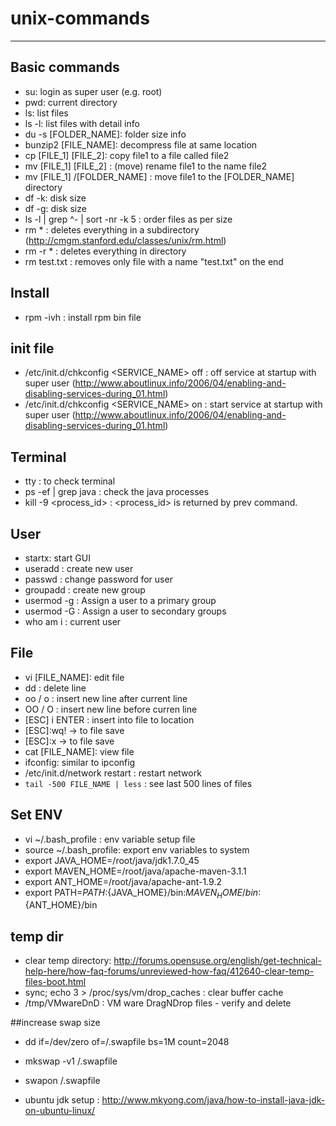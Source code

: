 # unix-commands
------------------

## Basic commands
- su: login as super user (e.g. root)
- pwd: current directory
- ls: list files
- ls -l: list files with detail info
- du -s [FOLDER_NAME]: folder size info
- bunzip2 [FILE_NAME]: decompress file at same location
- cp [FILE_1] [FILE_2]: copy file1 to a file called file2 
- mv [FILE_1] [FILE_2] : (move) rename file1 to the name file2 
- mv [FILE_1] /[FOLDER_NAME] : move file1 to the [FOLDER_NAME] directory 
- df -k: disk size
- df -g: disk size
- ls -l | grep ^- | sort -nr -k 5 : order files as per size
- rm * : deletes everything in a subdirectory (http://cmgm.stanford.edu/classes/unix/rm.html)
- rm -r * : deletes everything in directory
- rm test.txt : removes only file with a name "test.txt" on the end

## Install
- rpm -ivh : install rpm bin file

## init file
- /etc/init.d/chkconfig <SERVICE_NAME> off : off service at startup with super user (http://www.aboutlinux.info/2006/04/enabling-and-disabling-services-during_01.html)
- /etc/init.d/chkconfig <SERVICE_NAME> on : start service at startup with super user (http://www.aboutlinux.info/2006/04/enabling-and-disabling-services-during_01.html)

## Terminal
- tty : to check terminal
- ps -ef | grep java : check the java processes 
- kill -9 <process_id> : <process_id> is returned by prev command.

## User
- startx: start GUI
- useradd <user>: create new user
- passwd <user>: change password for user
- groupadd <groupname>: create new group
- usermod -g <groupname> <user>: Assign a user to a primary group
- usermod -G <groupname> <user>: Assign a user to secondary groups
- who am i : current user

## File
- vi [FILE_NAME]: edit file
- dd : delete line
- oo / o : insert new line after current line
- OO / O : insert new line before curren line
- [ESC] i ENTER : insert into file to location
- [ESC]:wq! -> to file save
- [ESC]:x -> to file save
- cat [FILE_NAME]: view file
- ifconfig: similar to ipconfig
- /etc/init.d/network restart : restart network
- `tail -500 FILE_NAME | less` : see last 500 lines of files

## Set ENV
- vi ~/.bash_profile : env variable setup file
- source ~/.bash_profile: export env variables to system
- export JAVA_HOME=/root/java/jdk1.7.0_45
- export MAVEN_HOME=/root/java/apache-maven-3.1.1
- export ANT_HOME=/root/java/apache-ant-1.9.2
- export PATH=$PATH:${JAVA_HOME}/bin:${MAVEN_HOME}/bin:${ANT_HOME}/bin

## temp dir
- clear temp directory: http://forums.opensuse.org/english/get-technical-help-here/how-faq-forums/unreviewed-how-faq/412640-clear-temp-files-boot.html
- sync; echo 3 > /proc/sys/vm/drop_caches : clear buffer cache
- /tmp/VMwareDnD : VM ware DragNDrop files - verify and delete

##increase swap size
- dd if=/dev/zero of=/.swapfile bs=1M count=2048
- mkswap -v1 /.swapfile
- swapon /.swapfile

- ubuntu jdk setup : http://www.mkyong.com/java/how-to-install-java-jdk-on-ubuntu-linux/